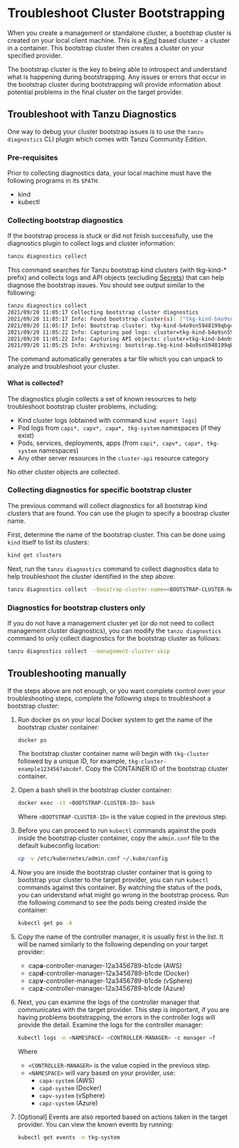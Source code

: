# Troubleshoot Cluster Bootstrapping

When you create a management or standalone cluster, a bootstrap cluster is created on your local client machine. This is a [Kind](https://kind.sigs.k8s.io/) based cluster - a cluster in a container. This bootstrap cluster then creates a cluster on your specified provider.

The bootstrap cluster is the key to being able to introspect and understand what is happening during bootstrapping. Any issues or errors that occur in the bootstrap cluster during bootstrapping will provide information about potential problems in the final cluster on the target provider.

## Troubleshoot with Tanzu Diagnostics

One way to debug your cluster bootstrap issues is to use the `tanzu diagnostics` CLI plugin which comes with Tanzu Community Edition.

### Pre-requisites

Prior to collecting diagnostics data, your local machine must have the following programs in its `$PATH`:

* kind
* kubectl

### Collecting bootstrap diagnostics

If the bootstrap process is stuck or did not finish successfully, use the diagnostics plugin to collect logs and cluster information:

```sh
tanzu diagnostics collect
```

This command searches for Tanzu bootstrap kind clusters (with tkg-kind-* prefix) and collects logs and API objects (excluding [Secrets](https://kubernetes.io/docs/concepts/configuration/secret)) that can help diagnose the bootstrap issues. You should see output similar to the following:

```sh
tanzu diagnostics collect
2021/09/20 11:05:17 Collecting bootstrap cluster diagnostics
2021/09/20 11:05:17 Info: Found bootstrap cluster(s): ["tkg-kind-b4o9sn5948199qbgca8d"]
2021/09/20 11:05:17 Info: Bootstrap cluster: tkg-kind-b4o9sn5948199qbgca8d: capturing node logs
2021/09/20 11:05:22 Info: Capturing pod logs: cluster=tkg-kind-b4o9sn5948199qbgca8d
2021/09/20 11:05:22 Info: Capturing API objects: cluster=tkg-kind-b4o9sn5948199qbgca8d
2021/09/20 11:05:25 Info: Archiving: bootstrap.tkg-kind-b4o9sn5948199qbgca8d.diagnostics.tar.gz
```

The command automatically generates a tar file which you can unpack to analyze and troubleshoot your cluster.

#### What is collected?

The diagnostics plugin collects a set of known resources to help troubleshoot bootstrap cluster problems, including:

* Kind cluster logs (obtained with command `kind export logs`)
* Pod logs from `capi*, capv*, capa*, tkg-system` namespaces (if they exist)
* Pods, services, deployments, apps (from `capi*, capv*, capa*, tkg-system` namespaces)
* Any other server resources in the `cluster-api` resource category

No other cluster objects are collected.

### Collecting diagnostics for specific bootstrap cluster

The previous command will collect diagnostics for all bootstrap kind clusters that are found. You can use the plugin to specify a boostrap cluster name.

First, determine the name of the bootstrap cluster. This can be done using `kind` itself to list its clusters:

```sh
kind get clusters
```

Next, run the `tanzu diagnostics` command to collect diagnostics data to help troubleshoot the cluster identified in the step above:

```sh
tanzu diagnostics collect --boostrap-cluster-name=<BOOTSTRAP-CLUSTER-NAME>
```

### Diagnostics for bootstrap clusters only

If you do not have a management cluster yet (or do not need to collect management cluster diagnostics), you can modify the `tanzu diagnostics` command to only collect diagnostics for the bootstrap cluster as follows:

```sh
tanzu diagnostics collect --management-cluster-skip
```

## Troubleshooting manually

If the steps above are not enough, or you want complete control over your troubleshooting steps, complete the following steps to troubleshoot a bootstrap cluster:

1. Run docker ps on your local Docker system to get the name of the bootstrap cluster container:

   ```sh
   docker ps
   ```

   The bootstrap cluster container name will begin with `tkg-cluster` followed by a unique ID, for example, `tkg-cluster-example1234567abcdef`. Copy the CONTAINER ID of the bootstrap cluster container.

1. Open a bash shell in the bootstrap cluster container:

   ```sh
   docker exec -it <BOOTSTRAP-CLUSTER-ID> bash
   ```

   Where ``<BOOTSTRAP-CLUSTER-ID>`` is the value copied in the previous step.

1. Before you can proceed to run ``kubectl`` commands against the pods inside the bootstrap cluster container, copy the `admin.conf` file to the default kubeconfig location:

   ```sh
   cp -v /etc/kubernetes/admin.conf ~/.kube/config
   ```

1. Now you are inside the bootstrap cluster container that is going to bootstrap your cluster to the target provider, you can run ``kubectl`` commands against this container. By watching the status of the pods, you can understand what might go wrong in the bootstrap process. Run the following command to see the pods being created inside the container:

   ```sh
   kubectl get po -A
   ```

1. Copy the name of the controller manager, it is usually first in the list. It will be named similarly to the following depending on your target provider:

   * cap**a**-controller-manager-12a3456789-b1cde (AWS)
   * cap**d**-controller-manager-12a3456789-b1cde (Docker)
   * cap**v**-controller-manager-12a3456789-b1cde (vSphere)
   * cap**z**-controller-manager-12a3456789-b1cde (Azure)

1. Next, you can examine the logs of the controller manager that communicates with the target provider. This step is important, if you are having problems bootstrapping, the errors in the controller logs will provide the detail.  Examine the logs for the controller manager:

   ```sh
   kubectl logs -n <NAMESPACE> <CONTROLLER-MANAGER> -c manager –f
   ```

   Where

   * ``<CONTROLLER-MANAGER>`` is the value copied in the previous step.
   * ``<NAMESPACE>`` will vary based on your provider, use:
     * ``capa-system`` (AWS)
     * ``capd-system`` (Docker)
     * ``capv-system`` (vSphere)
     * ``capz-system`` (Azure)

1. [Optional] Events are also reported based on actions taken in the target
   provider. You can view the known events by running:

   ```sh
   kubectl get events -n tkg-system
   ```
